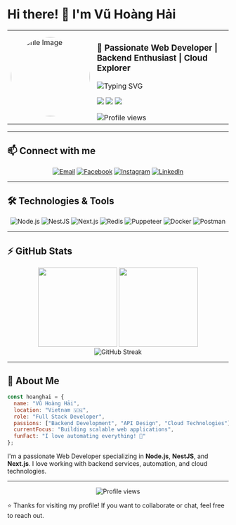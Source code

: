 # Hi there! 👋 I'm Vũ Hoàng Hải

<table>
<tr>
<td width="35%">
<img src="https://scontent.fhan14-3.fna.fbcdn.net/v/t39.30808-6/493327903_4076368756015473_4947804848019579437_n.jpg?_nc_cat=103&ccb=1-7&_nc_sid=833d8c&_nc_ohc=-cTsNebTO1MQ7kNvwEr1lVq&_nc_oc=AdkTD3xb_z8F-9vIE3gYwEec_CS_lGfpik4soGyaOtNsZdqOfSbjv6FUIEeZHocWpHI&_nc_zt=23&_nc_ht=scontent.fhan14-3.fna&_nc_gid=59LwQYAsGTAVwSq86tOodg&oh=00_AfVBunhAUnmsVSIjLvq8nBOVDhbVSZhV3zX7MXgvZ4E4Mg&oe=689E8F09" alt="Profile Image" width="180" style="border-radius: 50%;" />
</td>
<td width="65%">

### 🚀 Passionate Web Developer | Backend Enthusiast | Cloud Explorer

<img src="https://readme-typing-svg.herokuapp.com?font=Fira+Code&weight=500&size=18&pause=1000&color=00D9FF&width=400&lines=Full+Stack+Developer;Node.js+Expert;NestJS+Specialist;Always+Learning+New+Tech!" alt="Typing SVG" />

![](https://img.shields.io/badge/🌍_Location-Vietnam-blue?style=flat-square)
![](https://img.shields.io/badge/💼_Role-Full_Stack_Developer-green?style=flat-square)
![](https://img.shields.io/badge/🎯_Focus-Backend_Development-orange?style=flat-square)

<img src="https://komarev.com/ghpvc/?username=Hoanghaaii&color=blueviolet&style=flat-square&label=Profile+Views" alt="Profile views" />

</td>
</tr>
</table>

---

## 📫 Connect with me

<div align="center">

[![Email](https://img.shields.io/badge/Email-haivu04112003@gmail.com-c14438?style=flat&logo=gmail&logoColor=white)](mailto:haivu04112003@gmail.com)
[![Facebook](https://img.shields.io/badge/Facebook-hai.vuhoang.39589-1877F2?style=flat&logo=facebook&logoColor=white)](https://www.facebook.com/hai.vuhoang.39589)
[![Instagram](https://img.shields.io/badge/Instagram-vhhai.90kg-E4405F?style=flat&logo=instagram&logoColor=white)](https://www.instagram.com/vhhai.90kg/)
[![LinkedIn](https://img.shields.io/badge/LinkedIn-Hải_Hoàng-0A66C2?style=flat&logo=linkedin&logoColor=white)](https://www.linkedin.com/in/h%E1%BA%A3i-ho%C3%A0ng-1b6b67289/)

</div>

---

## 🛠️ Technologies & Tools

<div align="center">

![Node.js](https://img.shields.io/badge/Node.js-339933?style=for-the-badge&logo=nodedotjs&logoColor=white)
![NestJS](https://img.shields.io/badge/NestJS-E0234E?style=for-the-badge&logo=nestjs&logoColor=white)
![Next.js](https://img.shields.io/badge/Next.js-000000?style=for-the-badge&logo=nextdotjs&logoColor=white)
![Redis](https://img.shields.io/badge/Redis-DC382D?style=for-the-badge&logo=redis&logoColor=white)
![Puppeteer](https://img.shields.io/badge/Puppeteer-FF7139?style=for-the-badge&logo=puppeteer&logoColor=white)
![Docker](https://img.shields.io/badge/Docker-2496ED?style=for-the-badge&logo=docker&logoColor=white)
![Postman](https://img.shields.io/badge/Postman-FF6C37?style=for-the-badge&logo=postman&logoColor=white)

</div>

---

## ⚡ GitHub Stats

<div align="center">
  <img height="180em" src="https://github-readme-stats.vercel.app/api?username=Hoanghaaii&show_icons=true&theme=radical&count_private=true&hide_title=true" />
  <img height="180em" src="https://github-readme-stats.vercel.app/api/top-langs/?username=Hoanghaaii&layout=compact&theme=radical" />
</div>

<div align="center">
  <img src="https://github-readme-streak-stats.herokuapp.com/?user=Hoanghaaii&theme=radical" alt="GitHub Streak" />
</div>

---

## 🎯 About Me

```javascript
const hoanghai = {
  name: "Vũ Hoàng Hải",
  location: "Vietnam 🇻🇳",
  role: "Full Stack Developer",
  passions: ["Backend Development", "API Design", "Cloud Technologies"],
  currentFocus: "Building scalable web applications",
  funFact: "I love automating everything! 🤖"
};
```

I'm a passionate Web Developer specializing in **Node.js**, **NestJS**, and **Next.js**. I love working with backend services, automation, and cloud technologies.

---

<div align="center">
  <img src="https://komarev.com/ghpvc/?username=Hoanghaaii&color=blueviolet&style=flat-square&label=Profile+Views" alt="Profile views" />
</div>

⭐️ Thanks for visiting my profile! If you want to collaborate or chat, feel free to reach out.

